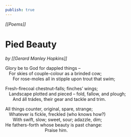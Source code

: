 ```yaml
---
publish: true
---
```

*[[Poems]]*

# Pied Beauty
*by [[Gerard Manley Hopkins]]*

Glory be to God for dappled things –  
   For skies of couple-colour as a brinded cow;  
      For rose-moles all in stipple upon trout that swim;  

Fresh-firecoal chestnut-falls; finches’ wings;  
   Landscape plotted and pieced – fold, fallow, and plough;  
      And áll trádes, their gear and tackle and trim.  

All things counter, original, spare, strange;  
   Whatever is fickle, freckled (who knows how?)  
      With swift, slow; sweet, sour; adazzle, dim;  
He fathers-forth whose beauty is past change:  
                                Praise him.